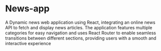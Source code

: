 # News-app
A Dynamic news web application using React, integrating an online news API to fetch and display news articles. The application features multiple categories for easy navigation and uses React Router to enable seamless transitions between different sections, providing users with a smooth and interactive experience
